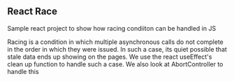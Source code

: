 ## React Race 

Sample react project to show how racing condiiton can be handled in JS


Racing is a condition in which multiple asynchronous calls do not complete in the order in which they were issued. In such a case,  its quiet possible that stale data ends up showing on the pages. 
We use the react useEffect's clean up function to handle such a  case. 
We also look at AbortController to handle this 
